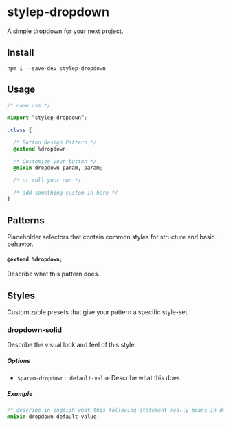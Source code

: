 # stylep-dropdown

A simple dropdown for your next project.

## Install
``` shell
npm i --save-dev stylep-dropdown
```

## Usage
``` css
/* name.css */

@import “stylep-dropdown”;

.class {

  /* Button Design Pattern */
  @extend %dropdown;

  /* Customize your button */
  @mixin dropdown param, param;

  /* or roll your own */

  /* add something custom in here */
}
```

## Patterns
Placeholder selectors that contain common styles for structure and basic behavior.

#### `@extend %dropdown;`
Describe what this pattern does.

## Styles
Customizable presets that give your pattern a specific style-set.

### dropdown-solid
Describe the visual look and feel of this style.

##### Options

* `$param-dropdown: default-value` Describe what this does

##### Example
```css
/* describe in english what this following statement really means in detail */
@mixin dropdown default-value;
```

